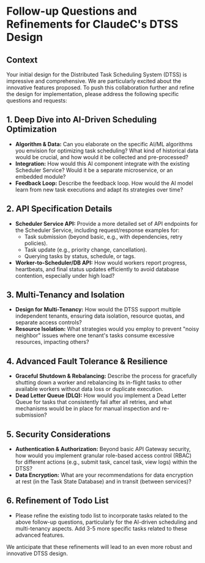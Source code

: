 # Follow-up Questions and Refinements for ClaudeC's DTSS Design

## Context
Your initial design for the Distributed Task Scheduling System (DTSS) is impressive and comprehensive. We are particularly excited about the innovative features proposed. To push this collaboration further and refine the design for implementation, please address the following specific questions and requests:

## 1. Deep Dive into AI-Driven Scheduling Optimization
-   **Algorithm & Data:** Can you elaborate on the specific AI/ML algorithms you envision for optimizing task scheduling? What kind of historical data would be crucial, and how would it be collected and pre-processed?
-   **Integration:** How would this AI component integrate with the existing Scheduler Service? Would it be a separate microservice, or an embedded module?
-   **Feedback Loop:** Describe the feedback loop. How would the AI model learn from new task executions and adapt its strategies over time?

## 2. API Specification Details
-   **Scheduler Service API:** Provide a more detailed set of API endpoints for the Scheduler Service, including request/response examples for:
    -   Task submission (beyond basic, e.g., with dependencies, retry policies).
    -   Task update (e.g., priority change, cancellation).
    -   Querying tasks by status, schedule, or tags.
-   **Worker-to-Scheduler/DB API:** How would workers report progress, heartbeats, and final status updates efficiently to avoid database contention, especially under high load?

## 3. Multi-Tenancy and Isolation
-   **Design for Multi-Tenancy:** How would the DTSS support multiple independent tenants, ensuring data isolation, resource quotas, and separate access controls?
-   **Resource Isolation:** What strategies would you employ to prevent "noisy neighbor" issues where one tenant's tasks consume excessive resources, impacting others?

## 4. Advanced Fault Tolerance & Resilience
-   **Graceful Shutdown & Rebalancing:** Describe the process for gracefully shutting down a worker and rebalancing its in-flight tasks to other available workers without data loss or duplicate execution.
-   **Dead Letter Queue (DLQ):** How would you implement a Dead Letter Queue for tasks that consistently fail after all retries, and what mechanisms would be in place for manual inspection and re-submission?

## 5. Security Considerations
-   **Authentication & Authorization:** Beyond basic API Gateway security, how would you implement granular role-based access control (RBAC) for different actions (e.g., submit task, cancel task, view logs) within the DTSS?
-   **Data Encryption:** What are your recommendations for data encryption at rest (in the Task State Database) and in transit (between services)?

## 6. Refinement of Todo List
-   Please refine the existing todo list to incorporate tasks related to the above follow-up questions, particularly for the AI-driven scheduling and multi-tenancy aspects. Add 3-5 more specific tasks related to these advanced features.

We anticipate that these refinements will lead to an even more robust and innovative DTSS design.
